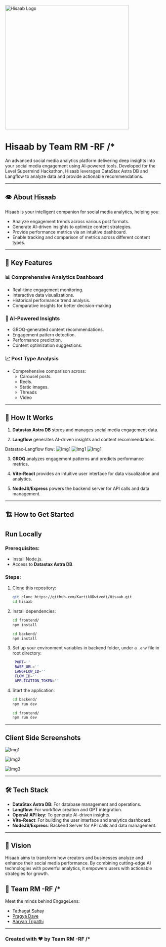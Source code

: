 <img src="./public/1.png" alt="Hisaab Logo" width="400px">

# Hisaab by Team RM -RF /* 

An advanced social media analytics platform delivering deep insights into your social media engagement using AI-powered tools. Developed for the Level Supermind Hackathon, Hisaab leverages DataStax Astra DB and Langflow to analyze data and provide actionable recommendations. 

---

## 👁️ About Hisaab  

Hisaab is your intelligent companion for social media analytics, helping you:  
- Analyze engagement trends across various post formats.
- Generate AI-driven insights to optimize content strategies.
- Provide performance metrics via an intuitive dashboard.
- Enable tracking and comparison of metrics across different content types. 

---

## 🌟 Key Features  

### **📊 Comprehensive Analytics Dashboard**  
- Real-time engagement monitoring.
- Interactive data visualizations.
- Historical performance trend analysis.
- Comparative insights for better decision-making

### **🤖 AI-Powered Insights**  
- GROQ-generated content recommendations.  
- Engagement pattern detection.  
- Performance prediction.  
- Content optimization suggestions.  

### **📈 Post Type Analysis**  
- Comprehensive comparison across:  
  - Carousel posts.  
  - Reels.  
  - Static images.  
  - Threads
  - Video

---

## 🚀 How It Works

1. **Datastax Astra DB** stores and manages social media engagement data.

2. **Langflow** generates AI-driven insights and content recommendations.

Datastax-Langflow flow:
    ![Img1](./public/6.png)
    ![Img1](./public/7.png)
    ![Img1](./public/8.png)

3. **GROQ** analyzes engagement patterns and predicts performance metrics.

4. **Vite-React** provides an intuitive user interface for data visualization and analytics.

5. **NodeJS/Express** powers the backend server for API calls and data management.

---

## 🏗️ How to Get Started
## **Run Locally**

### Prerequisites:

- Install Node.js.
- Access to **Datastax Astra DB**.

### Steps:

1. Clone this repository:
   ```bash
   git clone https://github.com/Kartik8Dwivedi/Hisaab.git
   cd hisaab
   ```
2. Install dependencies:
   ```bash
   cd frontend/
   npm install
   ```
   ```bash
   cd backend/
   npm install
   ```
3. Set up your environment variables in backend folder, under a `.env` file in root directory:
   ```bash
    PORT=''
    BASE_URL=''
    LANGFLOW_ID=''
    FLOW_ID=''
    APPLICATION_TOKEN=''
   ```
4. Start the application:
   ```bash
   cd backend/
   npm run dev
   ```
   ```bash
   cd frontend/
   npm run dev
   ```


---

## Client Side Screenshots

![Img1](./public/3.png)

![Img2](./public/4.png)

![Img3](./public/5.png)

---

## 🛠️ Tech Stack  

- **DataStax Astra DB**: For database management and operations.  
- **Langflow**: For workflow creation and GPT integration.  
- **OpenAI API key**: To generate AI-driven insights.  
- **Vite-React**: For building the user interface and analytics dashboard.
- **NodeJS/Express**: Backend Server for API calls and data management.  

---

## 🎯 Vision
Hisaab aims to transform how creators and businesses analyze and enhance their social media performance. By combining cutting-edge AI technologies with powerful analytics, it empowers users with actionable strategies for growth.

## 👥 Team RM -RF /*
Meet the minds behind EngageLens:

- [Tathagat Sahay](https://github.com/Tathagatsahay)
- [Pragya Dave](https://github.com/pragya0702)
- [Aaryan Tripathi](https://github.com/Aaryan1311)

<hr>
<h3>Created with ❤️ by Team RM -RF /*</h3>